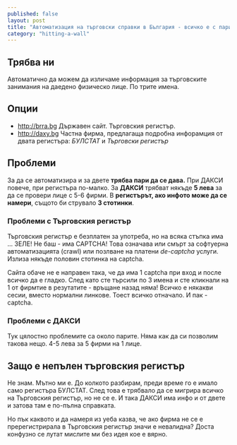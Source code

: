 ```yaml
---
published: false
layout: post
title: "Автоматизация на търговски справки в България - всичко е с пари"
category: "hitting-a-wall"
---
```


## Трябва ни
Автоматично да можем да изличаме информация за търговските занимания на даедено физическо лице. По трите имена.

## Опции
- http://brra.bg Държавен сайт. Търговския регистър.
- http://daxy.bg Частна фирма, предлагаща подробна инфорамция от двата регистъра: _БУЛСТАТ_ и _Търговски регистър_

## Проблеми
За да се автоматизира и за двете **трябва пари да се дава.** При ДАКСИ повече, при регистъра по-малко. За **ДАКСИ** трябват някъде **5 лева** за да се провери лице с 5-6 фирми. В **регистърът, ако инфото може да се намери**, същото би струвало **3 стотинки**.

### Проблеми с Търговския регистър
Търговския регистър е безплатен за употреба, но на всяка стъпка има ... ЗЕЛЕ! Не баш - има CAPTCHA! Това означава или смърт за софтуерна автоматизацията (crawl) или позлване на платени _de-captcha_ услуги. Излиза някъде половин стотинка на captcha. 

Сайта обаче не е направен така, че да има 1 captcha при вход и после всичко да е гладко. След като сте търсили по 3 имена и сте кликнали на 1 от фирмтие в резутатите - връщане назад няма! Всичко е някакви сесии, вместо нормални линкове. Тоест всичко отначало. И пак - captcha.

### Проблеми с ДАКСИ
Тук цялостно проблемите са около парите. Няма как да си позволим такова нещо. 4-5 лева за 5 фирми на 1 лице.

## Защо е непълен търговския регистър
Не знам. Мътно ми е. До колкото разбирам, преди време го е имало само регистъра БУЛСТАТ. След това е трябвало да се мигрира всичко на Търговския регистър, но не се е. И така ДАКСИ има инфо и от двете и затова там е по-пълна справката. 

Но пък каквото и да намеря из уеба казва, че ако фирма не се е пререгистрирала в Търговския регистър значи е невалидна? Доста конфузно се лутат мислите ми без идея кое е вярно. 

